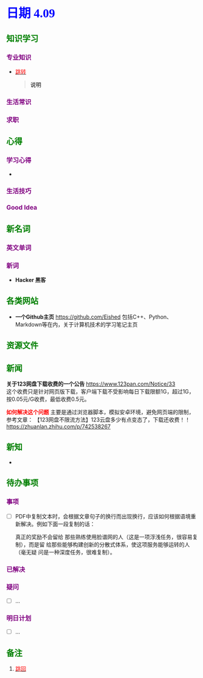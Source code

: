 ## <font color = blue face=楷体 size=6>日期 4.09 </font>

## <font color = green>知识学习 </font>
### <font color = purple>专业知识 </font>
+ <a id = "01-1">  [<font color = red>跳转</font>](#01-2)
   > <font color = o> 说明 </font>
### <font color = purple>生活常识 </font>

### <font color = purple>求职 </font>



## <font color = green>心得 </font>
### <font color = purple>学习心得 </font>
+ 
### <font color = purple>生活技巧 </font>

### <font color = purple>Good Idea </font>



## <font color = green>新名词 </font>
### <font color = purple>英文单词 </font>
### <font color = purple>新词 </font>
+ **Hacker 黑客**  


## <font color = green>各类网站 </font>
+ **一个Github主页**	https://github.com/Eished
	包括C++、Python、Markdown等在内，关于计算机技术的学习笔记主页

## <font color = green>资源文件 </font>


## <font color = green>新闻 </font>
**关于123网盘下载收费的一个公告** 
https://www.123pan.com/Notice/33  
这个收费只是针对网页版下载，客户端下载不受影响每日下载限额1G，超过1G，按0.05元/G收费，最低收费0.5元。

<font color =red>**如何解决这个问题**</font>
主要是通过浏览器脚本，模拟安卓环境，避免网页端的限制，参考文章：
【123网盘不限流方法】123云盘多少有点变态了，下载还收费！！
https://zhuanlan.zhihu.com/p/742538267

## <font color = green>新知 </font>
+ 

## <font color = green>待办事项 </font>
### <font color = purple>事项 </font>
- [ ] PDF中复制文本时，会根据文章句子的换行而出现换行，应该如何根据语境重新解决。例如下面一段复制的话：
	
	真正的奖励不会留给
那些熟练使用脸谱网的人（这是一项浮浅任务，很容易复制），而是留
给那些能够构建创新的分散式体系，使这项服务能够运转的人（毫无疑
问是一种深度任务，很难复制）。
	
### <font color = purple>已解决 </font>
### <font color = purple>疑问 </font>
- [ ] ...
### <font color = purple>明日计划 </font>
- [ ] ...


## <font color = green>备注 </font>
  1. <a id ="01-2">[<font color = red>跳回</font>](#01-1)

<!--stackedit_data:
eyJoaXN0b3J5IjpbLTQ0NDQ3NTc5MCwtMTM1OTA4ODQ2MiwxNT
QxMTMxNjI3LC04NjQ2MTQ2NTQsLTk2NjgyNzk1M119
-->